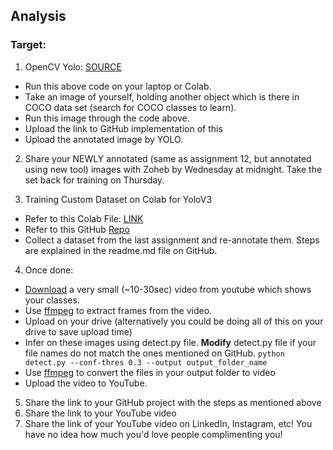 ## Analysis

### Target:
1. OpenCV Yolo: [SOURCE](https://pysource.com/2019/06/27/yolo-object-detection-using-opencv-with-python/)

  - Run this above code on your laptop or Colab. 
  - Take an image of yourself, holding another object which is there in COCO data set (search for COCO classes to learn). 
  -  Run this image through the code above. 
  - Upload the link to GitHub implementation of this
  - Upload the annotated image by YOLO. 
  
2. Share your NEWLY annotated (same as assignment 12, but annotated using new tool) images with Zoheb by Wednesday at midnight. Take the set back for training on Thursday.

3. Training Custom Dataset on Colab for YoloV3

  - Refer to this Colab File: [LINK](https://colab.research.google.com/drive/1LbKkQf4hbIuiUHunLlvY-cc0d_sNcAgS)
  - Refer to this GitHub [Repo](https://github.com/theschoolofai/YoloV3)
  - Collect a dataset from the last assignment and re-annotate them. Steps are explained in the readme.md file on GitHub.
  
4. Once done:
  
  - [Download](https://www.y2mate.com/en19) a very small (~10-30sec) video from youtube which shows your classes. 
  - Use [ffmpeg](https://en.wikibooks.org/wiki/FFMPEG_An_Intermediate_Guide/image_sequence) to extract frames from the video. 
  - Upload on your drive (alternatively you could be doing all of this on your drive to save upload time)
  - Infer on these images using detect.py file. **Modify** detect.py file if your file names do not match the ones mentioned on GitHub. 
    `python detect.py --conf-thres 0.3 --output output_folder_name`
  - Use [ffmpeg](https://en.wikibooks.org/wiki/FFMPEG_An_Intermediate_Guide/image_sequence) to convert the files in your output folder to video
  - Upload the video to YouTube. 
  
5. Share the link to your GitHub project with the steps as mentioned above
6. Share the link to your YouTube video
7. Share the link of your YouTube video on LinkedIn, Instagram, etc! You have no idea how much you'd love people complimenting you! 
